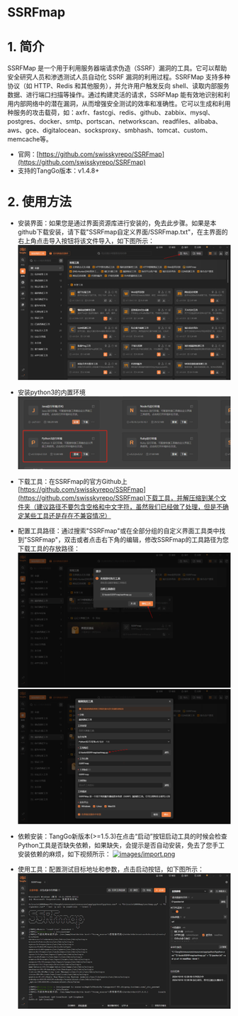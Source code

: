# SSRFmap

# 1. 简介
SSRFMap 是一个用于利用服务器端请求伪造（SSRF）漏洞的工具。它可以帮助安全研究人员和渗透测试人员自动化 SSRF 漏洞的利用过程。SSRFMap 支持多种协议（如 HTTP、Redis 和其他服务），并允许用户触发反向 shell、读取内部服务数据、进行端口扫描等操作。通过构建灵活的请求，SSRFMap 能有效地识别和利用内部网络中的潜在漏洞，从而增强安全测试的效率和准确性。它可以生成和利用种服务的攻击载荷，如：axfr、fastcgi、redis、github、zabbix、mysql、postgres、docker、smtp、portscan、networkscan、readfiles、alibaba、aws、gce、digitalocean、socksproxy、smbhash、tomcat、custom、memcache等。

- 官网：[https://github.com/swisskyrepo/SSRFmap](https://github.com/swisskyrepo/SSRFmap) 
- 支持的TangGo版本：v1.4.8+

# 2. 使用方法
- 安装界面：如果您是通过界面资源库进行安装的，免去此步骤。如果是本github下载安装，请下载"SSRFmap自定义界面/SSRFmap.txt"，在主界面的右上角点击导入按钮将该文件导入，如下图所示：
  ![import.png](images/import.png)

- 安装python3的内置环境<br>
  ![python.png](images/python.png)
  
- 下载工具：在SSRFmap的官方Github上[https://github.com/swisskyrepo/SSRFmap](https://github.com/swisskyrepo/SSRFmap)下载工具，并解压缩到某个文件夹（建议路径不要包含空格和中文字符，虽然我们已经做了处理，但是不确定某些工具还是存在不兼容情况）

- 配置工具路径：通过搜索"SSRFmap"或在全部分组的自定义界面工具类中找到"SSRFmap"，双击或者点击右下角的编辑，修改SSRFmap的工具路径为您下载工具的存放路径：
  ![1.png](images/1.png) 
  ![2.png](images/2.png) 
- 依赖安装：TangGo新版本(>=1.5.3)在点击“启动”按钮启动工具的时候会检查Python工具是否缺失依赖，如果缺失，会提示是否自动安装，免去了您手工安装依赖的麻烦，如下视频所示：
[![images/import.png](https://img2.baidu.com/it/u=3218752880,920811559&fm=253&fmt=auto&app=138&f=PNG?w=192&h=192)](https://bizsec-auth.alicdn.com/d946ca083b65cd66/1132b612c08a8619/20241014_0e800f6e73410300_487054347300_182241301045753_published_mp4_264_hd_unlimit_taobao.mp4?auth_key=1729164902-0-0-17dd15043821429058624120b72183a5&biz=video-e7c526b4562fe957&t=212c4b8517291622021923214e1468&t=212c4b8517291622021923214e1468&b=video&p=cloudvideo_http_from_v1_800000012)
  

- 使用工具：配置测试目标地址和参数，点击启动按钮，如下图所示：
  ![3.png](images/3.png)


